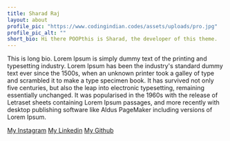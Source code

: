 ```yaml
---
title: Sharad Raj
layout: about
profile_pic: "https://www.codingindian.codes/assets/uploads/pro.jpg"
profile_pic_alt: ""
short_bio: Hi there POOPthis is Sharad, the developer of this theme.
---
```


This is long bio.
Lorem Ipsum is simply dummy text of the printing and typesetting industry. Lorem Ipsum has been the industry's standard dummy text ever since the 1500s, when an unknown printer took a galley of type and scrambled it to make a type specimen book. It has survived not only five centuries, but also the leap into electronic typesetting, remaining essentially unchanged. It was popularised in the 1960s with the release of Letraset sheets containing Lorem Ipsum passages, and more recently with desktop publishing software like Aldus PageMaker including versions of Lorem Ipsum.

[My Instagram](http://instagram.com/codingindian) 
[My Linkedin](http://linkedin.com/in/srsmaurya)
[My Github](http://github.com/sharadcodes)
